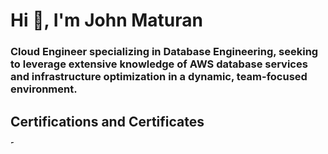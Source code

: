 # Hi 👋, I'm John Maturan

### Cloud Engineer specializing in Database Engineering, seeking to leverage extensive knowledge of AWS database services and infrastructure optimization in a dynamic, team-focused environment.

## Certifications and Certificates

<img src="https://images.credly.com/size/340x340/images/b3a49033-792c-43a8-8d56-bc67f28f85c1/cert_mark_POPM_badge_large_300px.png" width="5px" alt="POPM Certification">

<!-- Future images can be added below with similar Markdown syntax  ![Alt Text](Image URL)-->

